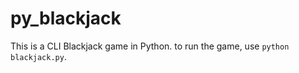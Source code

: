 # py_blackjack
This is a CLI Blackjack game in Python. to run the game, use ```python blackjack.py```.
